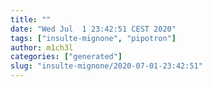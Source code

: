 ```yaml
---
title: ""
date: "Wed Jul  1 23:42:51 CEST 2020"
tags: ["insulte-mignone", "pipotron"]
author: m1ch3l
categories: ["generated"]
slug: "insulte-mignone/2020-07-01-23:42:51"
---
```



